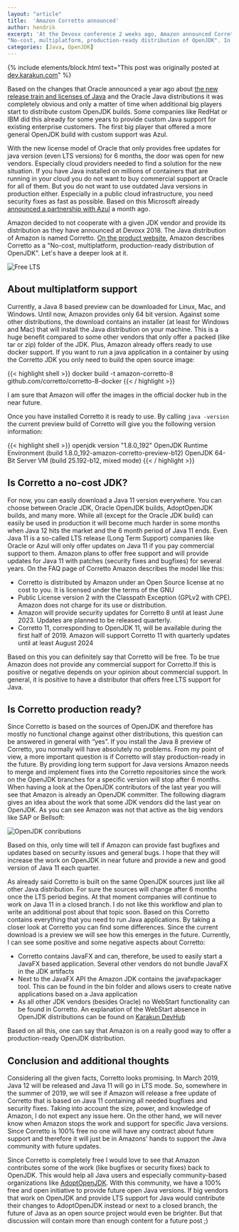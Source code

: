 ```yaml
---
layout: "article"
title:  'Amazon Corretto announced'
author: hendrik
excerpt: 'At the Devoxx conference 2 weeks ago, Amazon announced Corretto as a new player in the OpenJDK market. Next to companies like SAP, Oracle or Bellsoft, the cloud computing company now provides a custom OpenJDK build. On the website Amazon Corretto is described as 
"No-cost, multiplatform, production-ready distribution of OpenJDK". In this post I will have a deeper look at Corretto and explain why Amazon did this move.'
categories: [Java, OpenJDK]
---
```

{% include elements/block.html text="This post was originally posted at [dev.karakun.com](https://dev.karakun.com)" %}

Based on the changes that Oracle announced a year ago about [the new release train and licenses of Java](/java/2018/06/25/java-releases.html) and the Oracle Java distributions it was completely obvious and only a matter of time when additional big players start to distribute custom OpenJDK builds. Some companies like RedHat or IBM did this already for some years to provide custom Java support for existing enterprise customers. The first big player that offered a more general OpenJDK build with custom support was Azul.

With the new license model of Oracle that only provides free updates for java version (even LTS versions) for 6 months, the door was open for new vendors. Especially cloud providers needed to find a solution for the new situation. If you have Java installed on millions of containers that are running in your cloud you do not want to buy commercial support at Oracle for all of them. But you do not want to use outdated Java versions in production either. Especially in a public cloud infrastructure, you need security fixes as fast as possible. Based on this Microsoft already [announced a partnership with Azul](https://azure.microsoft.com/en-us/blog/microsoft-and-azul-systems-bring-free-java-lts-support-to-azure/) a month ago.

Amazon decided to not cooperate with a given JDK vendor and provide its distribution as they have announced at Devoxx 2018. The Java distribution of Amazon is named Corretto. [On the product website](https://aws.amazon.com/de/corretto/), Amazon describes Corretto as a "No-cost, multiplatform, production-ready distribution of OpenJDK". Let's have a deeper look at it.

![Free LTS](/posts/2018-11-23-amazon-corretto/duke_ice.png)

## About multiplatform support

Currently, a Java 8 based preview can be downloaded for Linux, Mac, and Windows. Until now, Amazon provides only 64 bit version. Against some other distributions, the download contains an installer (at least for Windows and Mac) that will install the Java distribution on your machine. This is a huge benefit compared to some other vendors that only offer a packed (like tar or zip) folder of the JDK. Plus, Amazon already offers ready to use docker support. If you want to run a java application in a container by using the Corretto JDK you only need to build the open source image:

{{< highlight shell >}}
docker build -t amazon-corretto-8 github.com/corretto/corretto-8-docker
{{< / highlight >}}

I am sure that Amazon will offer the images in the official docker hub in the near future.

Once you have installed Corretto it is ready to use. By calling `java -version` the current preview build of Corretto will give you the following version information:

{{< highlight shell >}}
openjdk version "1.8.0_192"
OpenJDK Runtime Environment (build 1.8.0_192-amazon-corretto-preview-b12)
OpenJDK 64-Bit Server VM (build 25.192-b12, mixed mode)
{{< / highlight >}}

## Is Corretto a no-cost JDK?

For now, you can easily download a Java 11 version everywhere. You can choose between Oracle JDK, Oracle OpenJDK builds, AdoptOpenJDK builds, and many more. While all (except for the Oracle JDK build) can easily be used in production it will become much harder in some months when Java 12 hits the market and the 6 month period of Java 11 ends. Even Java 11 is a so-called LTS release (Long Term Support) companies like Oracle or Azul will only offer updates on Java 11 if you pay commercial support to them. Amazon plans to offer free support and will provide updates for Java 11 with patches (security fixes and bugfixes) for several years. On the FAQ page of Corretto Amazon describes the model like this:

* Corretto is distributed by Amazon under an Open Source license at no cost to you. It is licensed under the terms of the GNU
* Public License version 2 with the Classpath Exception (GPLv2 with CPE). Amazon does not charge for its use or distribution.
* Amazon will provide security updates for Corretto 8 until at least June 2023. Updates are planned to be released quarterly.
* Corretto 11, corresponding to OpenJDK 11, will be available during the first half of 2019. Amazon will support Corretto 11 with quarterly updates until at least August 2024

Based on this you can definitely say that Corretto will be free. To be true Amazon does not provide any commercial support for Corretto.If this is positive or negative depends on your opinion about commercial support. In general, it is positive to have a distributor that offers free LTS support for Java.

## Is Corretto production ready?

Since Corretto is based on the sources of OpenJDK and therefore has mostly no functional change against other distributions, this question can be answered in general with “yes”. If you install the Java 8 preview of Corretto, you normally will have absolutely no problems. From my point of view, a more important question is if Corretto will stay production-ready in the future. By providing long term support for Java versions Amazon needs to merge and implement fixes into the Corretto repositories since the work on the OpenJDK branches for a specific version will stop after 6 months. When having a look at the OpenJDK contributors of the last year you will see that Amazon is already an OpenJDK committer. The following diagram gives an idea about the work that some JDK vendors did the last year on OpenJDK. As you can see Amazon was not that active as the big vendors like SAP or Bellsoft:

![OpenJDK conributions](/posts/2018-11-23-amazon-corretto/diagramm.png)

Based on this, only time will tell if Amazon can provide fast bugfixes and updates based on security issues and general bugs. I hope that they will increase the work on OpenJDK in near future and provide a new and good version of Java 11 each quarter.

As already said Corretto is built on the same OpenJDK sources just like all other Java distribution. For sure the sources will change after 6 months once the LTS period begins. At that moment companies will continue to work on Java 11 in a closed branch. I do not like this workflow and plan to write an additional post about that topic soon. Based on this Corretto contains everything that you need to run Java applications. By taking a closer look at Corretto you can find some differences. Since the current download is a preview we will see how this emerges in the future. Currently, I can see some positive and some negative aspects about Corretto:

* Corretto contains JavaFX and can, therefore, be used to easily start a JavaFX based application. Several other vendors do not bundle JavaFX in the JDK artifacts
* Next to the JavaFX API the Amazon JDK contains the javafxpackager tool. This can be found in the bin folder and allows users to create native applications based on a Java application
* As all other JDK vendors (besides Oracle) no WebStart functionality can be found in Corretto. An explanation of the WebStart absence in OpenJDK distributions can be found on [Karakun DevHub](https://dev.karakun.com/webstart/)

Based on all this, one can say that Amazon is on a really good way to offer a production-ready OpenJDK distribution.

## Conclusion and additional thoughts

Considering all the given facts, Corretto looks promising. In March 2019, Java 12 will be released and Java 11 will go in LTS mode. So, somewhere in the summer of 2019, we will see if Amazon will release a free update of Corretto that is based on Java 11 containing all needed bugfixes and security fixes. Taking into account the size, power, and knowledge of Amazon, I do not expect any issue here. On the other hand, we will never know when Amazon stops the work and support for specific Java versions. Since Corretto is 100% free no one will have any contract about future support and therefore it will just be in Amazons' hands to support the Java community with future updates.

Since Corretto is completely free I would love to see that Amazon contributes some of the work (like bugfixes or security fixes) back to OpenJDK. This would help all Java users and especially community-based organizations like [AdoptOpenJDK](https://adoptopenjdk.net). With this community, we have a 100% free and open initiative to provide future open Java versions. If big vendors that work on OpenJDK and provide LTS support for Java would contribute their changes to AdoptOpenJDK instead or next to a closed branch, the future of Java as an open source project would even be brighter. But that discussion will contain more than enough content for a future post ;)

